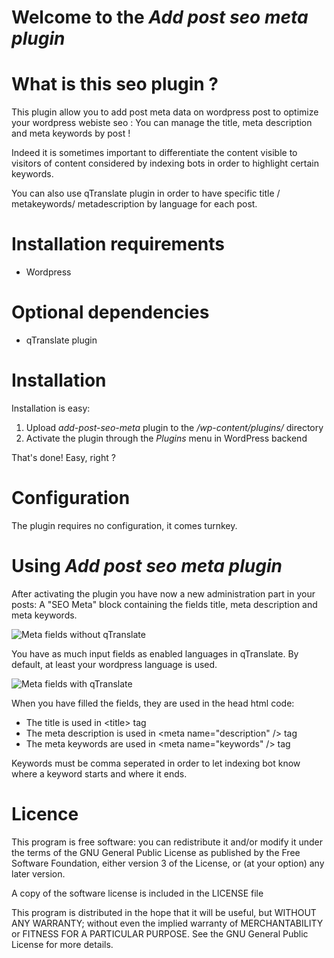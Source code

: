 Welcome to the *Add post seo meta plugin*
=========================================

What is this seo plugin ?
========================

This plugin allow you to add post meta data on wordpress post to optimize your
wordpress webiste seo :
You can manage the title, meta description and meta keywords by post !

Indeed it is sometimes important to differentiate the content visible to visitors
of content considered by indexing bots in order to highlight certain keywords.

You can also use qTranslate plugin in order to have specific title / metakeywords/
metadescription by language for each post.

Installation requirements
=========================

* Wordpress

Optional dependencies
=====================

* qTranslate plugin

Installation
============

Installation is easy:

1. Upload *add-post-seo-meta* plugin to the */wp-content/plugins/* directory
2. Activate the plugin through the *Plugins* menu in WordPress backend

That's done! Easy, right ?

Configuration
=============

The plugin requires no configuration, it comes turnkey.

Using *Add post seo meta plugin*
================================

After activating the plugin you have now a new administration part in your posts: 
A "SEO Meta" block containing the fields title, meta description and meta keywords.

![Meta fields without qTranslate](/wp-content/plugins/add-post-seo-meta/images/snapshot.png "Meta fields without qTranslate ")

You have as much input fields as enabled languages in qTranslate.
By default, at least your wordpress language is used.

![Meta fields with qTranslate](/wp-content/plugins/add-post-seo-meta/images/snapshot2.png "Meta fields with qTranslate")

When you have filled the fields, they are used in the head html code:

* The title is used in &lt;title&gt; tag
* The meta description is used in &lt;meta name="description" /&gt; tag
* The meta keywords are used in &lt;meta name="keywords" /&gt; tag

Keywords must be comma seperated in order to let indexing bot know where
a keyword starts and where it ends.

Licence
=======

This program is free software: you can redistribute it and/or modify
it under the terms of the GNU General Public License as published by
the Free Software Foundation, either version 3 of the License, or
(at your option) any later version.

A copy of the software license is included in the LICENSE file

This program is distributed in the hope that it will be useful,
but WITHOUT ANY WARRANTY; without even the implied warranty of
MERCHANTABILITY or FITNESS FOR A PARTICULAR PURPOSE.  See the
GNU General Public License for more details.
